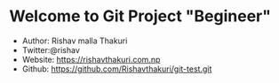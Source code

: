 # Welcome to Git Project "Begineer"

- Author: Rishav malla Thakuri
- Twitter:@rishav
- Website: https://rishavthakuri.com.np
- Github: https://github.com/Rishavthakuri/git-test.git
